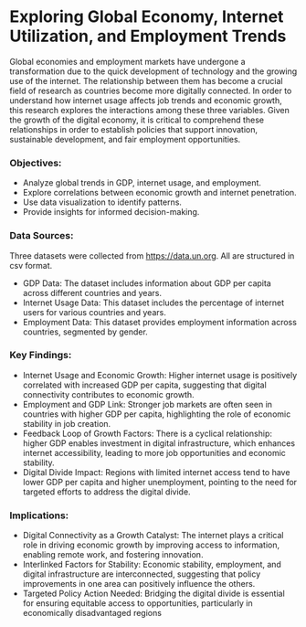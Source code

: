 # Exploring Global Economy, Internet Utilization, and Employment Trends

Global economies and employment markets have undergone a transformation 
due to the quick development of technology and the growing use of the internet. 
The relationship between them has become a crucial field of research as 
countries become more digitally connected.
In order to understand how internet usage affects job trends and economic 
growth, this research explores the interactions among these three variables. 
Given the growth of the digital economy, it is critical to comprehend these 
relationships in order to establish policies that support innovation, sustainable 
development, and fair employment opportunities.
  
### Objectives:
- Analyze global trends in GDP, internet usage, and employment.
- Explore correlations between economic growth and internet 
penetration.
- Use data visualization to identify patterns.
- Provide insights for informed decision-making.

### Data Sources: 
Three datasets were collected from https://data.un.org. 
All are structured in csv format.
- GDP Data: The dataset includes information about GDP per 
capita across different countries and years.
- Internet Usage Data: This dataset includes the percentage of 
internet users for various countries and years.
- Employment Data: This dataset provides employment 
information across countries, segmented by gender.

### Key Findings:
- Internet Usage and Economic Growth: Higher internet usage is 
positively correlated with increased GDP per capita, suggesting that 
digital connectivity contributes to economic growth.
- Employment and GDP Link: Stronger job markets are often seen in 
countries with higher GDP per capita, highlighting the role of economic 
stability in job creation.
- Feedback Loop of Growth Factors: There is a cyclical relationship: 
higher GDP enables investment in digital infrastructure, which enhances 
internet accessibility, leading to more job opportunities and economic 
stability.
- Digital Divide Impact: Regions with limited internet access tend to have 
lower GDP per capita and higher unemployment, pointing to the need for 
targeted efforts to address the digital divide.

### Implications:
- Digital Connectivity as a Growth Catalyst: The internet plays a critical 
role in driving economic growth by improving access to information, 
enabling remote work, and fostering innovation.
- Interlinked Factors for Stability: Economic stability, employment, and 
digital infrastructure are interconnected, suggesting that policy 
improvements in one area can positively influence the others.
- Targeted Policy Action Needed: Bridging the digital divide is essential 
for ensuring equitable access to opportunities, particularly in 
economically disadvantaged regions
